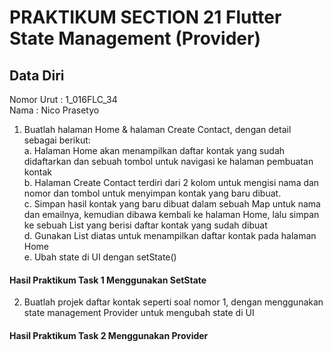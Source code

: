 # PRAKTIKUM SECTION 21 Flutter State Management (Provider)

## Data Diri
Nomor Urut  : 1_016FLC_34 <br>
Nama        : Nico Prasetyo <br>

1. Buatlah halaman Home & halaman Create Contact, dengan detail sebagai berikut: <br>
a. Halaman Home akan menampilkan daftar kontak yang sudah didaftarkan dan sebuah tombol untuk navigasi ke halaman pembuatan kontak <br>
b. Halaman Create Contact terdiri dari 2 kolom untuk mengisi nama dan nomor dan tombol untuk menyimpan kontak yang baru dibuat. <br>
c. Simpan hasil kontak yang baru dibuat dalam sebuah Map untuk nama dan emailnya, kemudian dibawa kembali ke halaman Home, lalu simpan ke sebuah List yang berisi daftar kontak yang sudah dibuat <br>
d. Gunakan List diatas untuk menampilkan daftar kontak pada halaman Home <br>
e. Ubah state di UI dengan setState() <br>

#### Hasil Praktikum Task 1 Menggunakan SetState

2. Buatlah projek daftar kontak seperti soal nomor 1, dengan menggunakan state management Provider untuk mengubah state di UI

#### Hasil Praktikum Task 2 Menggunakan Provider

